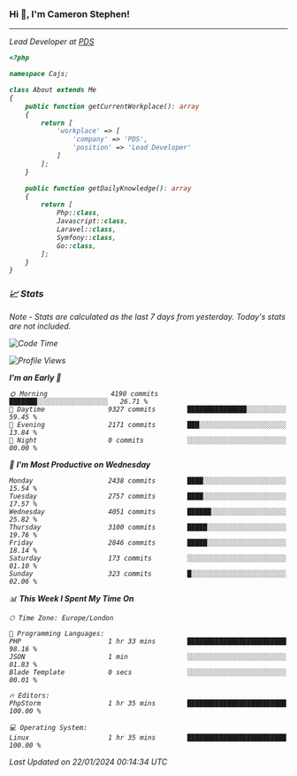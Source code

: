 ### Hi 👋, I'm Cameron Stephen!
<hr>
<p><em>Lead Developer at <a href="https://prindatasolutions.co.uk">PDS</a></p>


```php
<?php

namespace Cajs;

class About extends Me
{
    public function getCurrentWorkplace(): array
    {
        return [
            'workplace' => [
                'company' => 'PDS',
                'position' => 'Lead Developer'
            ]
        ];
    }

    public function getDailyKnowledge(): array
    {
        return [
            Php::class,
            Javascript::class,
            Laravel::class,
            Symfony::class,
            Go::class,
        ];
    }
}
```

### 📈 Stats
<p><em>Note - Stats are calculated as the last 7 days from yesterday. Today's stats are not included.</em></p>


<!--START_SECTION:waka-->
![Code Time](http://img.shields.io/badge/Code%20Time-3%2C645%20hrs%2050%20mins-blue)

![Profile Views](http://img.shields.io/badge/Profile%20Views-0-blue)

**I'm an Early 🐤** 

```text
🌞 Morning                4190 commits        ███████░░░░░░░░░░░░░░░░░░   26.71 % 
🌆 Daytime                9327 commits        ███████████████░░░░░░░░░░   59.45 % 
🌃 Evening                2171 commits        ███░░░░░░░░░░░░░░░░░░░░░░   13.84 % 
🌙 Night                  0 commits           ░░░░░░░░░░░░░░░░░░░░░░░░░   00.00 % 
```
📅 **I'm Most Productive on Wednesday** 

```text
Monday                   2438 commits        ████░░░░░░░░░░░░░░░░░░░░░   15.54 % 
Tuesday                  2757 commits        ████░░░░░░░░░░░░░░░░░░░░░   17.57 % 
Wednesday                4051 commits        ██████░░░░░░░░░░░░░░░░░░░   25.82 % 
Thursday                 3100 commits        █████░░░░░░░░░░░░░░░░░░░░   19.76 % 
Friday                   2846 commits        █████░░░░░░░░░░░░░░░░░░░░   18.14 % 
Saturday                 173 commits         ░░░░░░░░░░░░░░░░░░░░░░░░░   01.10 % 
Sunday                   323 commits         █░░░░░░░░░░░░░░░░░░░░░░░░   02.06 % 
```


📊 **This Week I Spent My Time On** 

```text
🕑︎ Time Zone: Europe/London

💬 Programming Languages: 
PHP                      1 hr 33 mins        █████████████████████████   98.16 % 
JSON                     1 min               ░░░░░░░░░░░░░░░░░░░░░░░░░   01.83 % 
Blade Template           0 secs              ░░░░░░░░░░░░░░░░░░░░░░░░░   00.01 % 

🔥 Editors: 
PhpStorm                 1 hr 35 mins        █████████████████████████   100.00 % 

💻 Operating System: 
Linux                    1 hr 35 mins        █████████████████████████   100.00 % 
```


 Last Updated on 22/01/2024 00:14:34 UTC
<!--END_SECTION:waka-->
